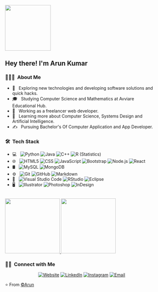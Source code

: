 <td align="center" width="80%">
<span><b><center></center></b></span> 
<img height=150px src="https://vq.pe/creator/frontend/img/2319/1683632033-PicsArt_05-09-05.00.06.png"> 
</td>

<h2> Hey there! I'm Arun Kumar</h2>

<h3> 👨🏻‍💻 &nbsp;About Me </h3>

- 🤔 &nbsp; Exploring new technologies and developing software solutions and quick hacks.
- 🎓 &nbsp; Studying Computer Science and Mathematics at Avviare Educational Hub.
- 💼 &nbsp; Working as a freelancer web developer.
- 🌱 &nbsp; Learning more about Computer Science, Systems Design and Artificial Intelligence.
- ✍️ &nbsp; Pursuing Bachelor's Of Computer Application and App Developer.

<h3> 🛠 &nbsp;Tech Stack</h3>

- 💻 &nbsp;
  ![Python](https://img.shields.io/badge/-Python-333333?style=flat&logo=python)
  ![Java](https://img.shields.io/badge/-Java-333333?style=flat&logo=Java&logoColor=007396)
  ![C++](https://img.shields.io/badge/-C++-333333?style=flat&logo=C%2B%2B&logoColor=00599C)
  ![R (Statistics)](https://img.shields.io/badge/-R-333333?style=flat&logo=R&logoColor=276DC3)
- 🌐 &nbsp;
  ![HTML5](https://img.shields.io/badge/-HTML5-333333?style=flat&logo=HTML5)
  ![CSS](https://img.shields.io/badge/-CSS-333333?style=flat&logo=CSS3&logoColor=1572B6)
  ![JavaScript](https://img.shields.io/badge/-JavaScript-333333?style=flat&logo=javascript)
  ![Bootstrap](https://img.shields.io/badge/-Bootstrap-333333?style=flat&logo=bootstrap&logoColor=563D7C)
  ![Node.js](https://img.shields.io/badge/-Node.js-333333?style=flat&logo=node.js)
  ![React](https://img.shields.io/badge/-React-333333?style=flat&logo=react)
- 🛢 &nbsp;
  ![MySQL](https://img.shields.io/badge/-MySQL-333333?style=flat&logo=mysql)
  ![MongoDB](https://img.shields.io/badge/-MongoDB-333333?style=flat&logo=mongodb)
- ⚙️ &nbsp;
  ![Git](https://img.shields.io/badge/-Git-333333?style=flat&logo=git)
  ![GitHub](https://img.shields.io/badge/-GitHub-333333?style=flat&logo=github)
  ![Markdown](https://img.shields.io/badge/-Markdown-333333?style=flat&logo=markdown)
- 🔧 &nbsp;
  ![Visual Studio Code](https://img.shields.io/badge/-Visual%20Studio%20Code-333333?style=flat&logo=visual-studio-code&logoColor=007ACC)
  ![RStudio](https://img.shields.io/badge/-RStudio-333333?style=flat&logo=rstudio)
  ![Eclipse](https://img.shields.io/badge/-Eclipse-333333?style=flat&logo=eclipse-ide&logoColor=2C2255)
- 🖥 &nbsp;
  ![Illustrator](https://img.shields.io/badge/-Illustrator-333333?style=flat&logo=adobe-illustrator)
  ![Photoshop](https://img.shields.io/badge/-Photoshop-333333?style=flat&logo=adobe-photoshop)
  ![InDesign](https://img.shields.io/badge/-InDesign-333333?style=flat&logo=adobe-indesign)

<br/>

<a href="https://github.com/SavageArun">
  <img height="180em" src="https://github-readme-stats.vercel.app/api?username=SavageArun&theme=buefy&show_icons=true" />
  <img height="180em" src="https://github-readme-stats.vercel.app/api/top-langs/?username=SavageArun&theme=buefy&layout=compact" />
</a>

<br/>

<h3> 🤝🏻 &nbsp;Connect with Me </h3>

<p align="center">
<a href="https://savagearun.github.io/portfolio/"><img alt="Website" src="https://img.shields.io/badge/Website-www.savagearun.com-blue?style=flat-square&logo=google-chrome"></a>
<a href="https://www.linkedin.com/in/arun-prajapati-a5aa40262"><img alt="LinkedIn" src="https://img.shields.io/badge/LinkedIn-Arun%20Prajapati%20-blue?style=flat-square&logo=linkedin"></a>
<a href="https://www.instagram.com/savage_arun/"><img alt="Instagram" src="https://img.shields.io/badge/Instagram-savage_arun-blue?style=flat-square&logo=instagram"></a>
<a href="mailto: prajapatiarun030@gmail.com"><img alt="Email" src="https://img.shields.io/badge/Email-savagaarun.edu-blue?style=flat-square&logo=gmail"></a>
</p>

⭐️ From [©Arun](https://github.com/SavageArun)
